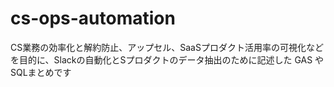 # cs-ops-automation
CS業務の効率化と解約防止、アップセル、SaaSプロダクト活用率の可視化などを目的に、Slackの自動化とSプロダクトのデータ抽出のために記述した GAS や SQLまとめです
